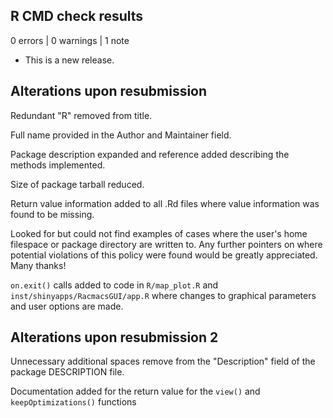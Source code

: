 ## R CMD check results

0 errors | 0 warnings | 1 note

* This is a new release.

## Alterations upon resubmission

Redundant "R" removed from title.

Full name provided in the Author and Maintainer field.

Package description expanded and reference added describing the methods implemented.

Size of package tarball reduced.

Return value information added to all .Rd files where value information was 
found to be missing.

Looked for but could not find examples of cases where the user's home filespace 
or package directory are written to. Any further pointers on where potential 
violations of this policy were found would be greatly appreciated. Many thanks!

`on.exit()` calls added to code in `R/map_plot.R` and 
`inst/shinyapps/RacmacsGUI/app.R` where changes to graphical parameters and 
user options are made.

## Alterations upon resubmission 2

Unnecessary additional spaces remove from the "Description" field of the package 
DESCRIPTION file.

Documentation added for the return value for the `view()` and 
`keepOptimizations()` functions
